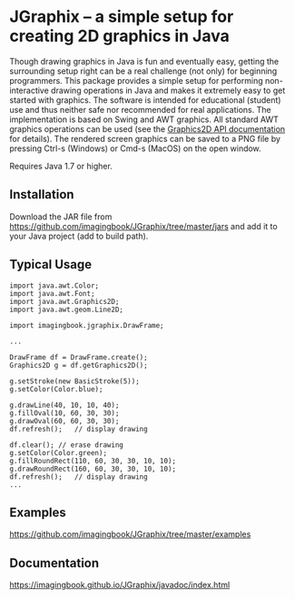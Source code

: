 # JGraphix &ndash; a simple setup for creating 2D graphics in Java

Though drawing graphics in Java is fun and eventually easy, getting the surrounding setup right
can be a real challenge (not only) for beginning programmers.
This package provides a simple setup for performing non-interactive drawing
operations in Java and makes it extremely easy to get started with graphics.
The software is intended for educational (student) use and thus neither safe nor
recommended for real applications. The implementation is based on Swing and AWT 
graphics. All standard AWT graphics operations can be used (see the
<a href="https://docs.oracle.com/javase/8/docs/api/index.html?java/awt/Graphics2D.html">
Graphics2D API documentation</a> for details).
The rendered screen graphics can be saved to a PNG file by pressing
Ctrl-s (Windows) or Cmd-s (MacOS) on the open window.

Requires Java 1.7 or higher.

## Installation
Download the JAR file from https://github.com/imagingbook/JGraphix/tree/master/jars
and add it to your Java project (add to build path).

## Typical Usage

````
import java.awt.Color;
import java.awt.Font;
import java.awt.Graphics2D;
import java.awt.geom.Line2D;

import imagingbook.jgraphix.DrawFrame;

...

DrawFrame df = DrawFrame.create();
Graphics2D g = df.getGraphics2D();
   
g.setStroke(new BasicStroke(5));
g.setColor(Color.blue);
   
g.drawLine(40, 10, 10, 40);
g.fillOval(10, 60, 30, 30);
g.drawOval(60, 60, 30, 30);
df.refresh();	// display drawing
 
df.clear();	// erase drawing
g.setColor(Color.green);
g.fillRoundRect(110, 60, 30, 30, 10, 10);
g.drawRoundRect(160, 60, 30, 30, 10, 10);
df.refresh();	// display drawing
...  
````

## Examples
https://github.com/imagingbook/JGraphix/tree/master/examples

## Documentation
https://imagingbook.github.io/JGraphix/javadoc/index.html
